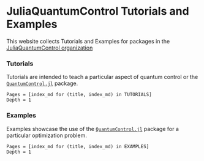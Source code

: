 # JuliaQuantumControl Tutorials and Examples

This website collects Tutorials and Examples for packages in the [JuliaQuantumControl organization](https://github.com/JuliaQuantumControl)

### Tutorials

Tutorials are intended to teach a particular aspect of quantum control or the [`QuantumControl.jl`](https://github.com/JuliaQuantumControl/QuantumControl.jl) package.

```@contents
Pages = [index_md for (title, index_md) in TUTORIALS]
Depth = 1
```

### Examples

Examples showcase the use of the [`QuantumControl.jl`](https://github.com/JuliaQuantumControl/QuantumControl.jl) package for a particular optimization problem.

```@contents
Pages = [index_md for (title, index_md) in EXAMPLES]
Depth = 1
```
